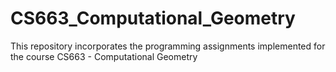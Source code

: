 # CS663_Computational_Geometry
This repository incorporates the programming assignments implemented for the course CS663 - Computational Geometry

